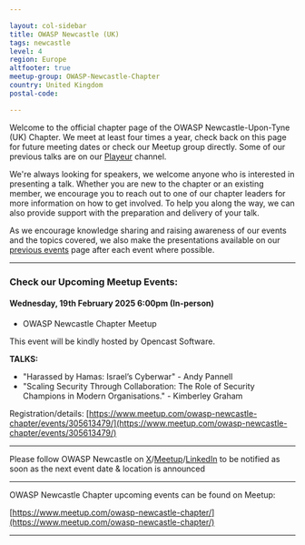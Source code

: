 ```yaml
---

layout: col-sidebar
title: OWASP Newcastle (UK)
tags: newcastle
level: 4
region: Europe
altfooter: true
meetup-group: OWASP-Newcastle-Chapter
country: United Kingdom
postal-code: 

---
```


Welcome to the official chapter page of the OWASP Newcastle-Upon-Tyne (UK) Chapter. We meet at least four times a year, check back on this page for future meeting dates or check our Meetup group directly. Some of our previous talks are on our [Playeur](https://playeur.com/c/OWASPNewcastle/) channel.

We're always looking for speakers, we welcome anyone who is interested in presenting a talk. Whether you are new to the chapter or an existing member, we encourage you to reach out to one of our chapter leaders for more information on how to get involved. To help you along the way, we can also provide support with the preparation and delivery of your talk.

As we encourage knowledge sharing and raising awareness of our events and the topics covered, we also make the presentations available on our [previous events](#previousevents) page after each event where possible.

---

### Check our Upcoming Meetup Events:

#### Wednesday, 19th February 2025 6:00pm (In-person)

* OWASP Newcastle Chapter Meetup

This event will be kindly hosted by Opencast Software.

**TALKS:**

* "Harassed by Hamas: Israel’s Cyberwar" - Andy Pannell
* "Scaling Security Through Collaboration: The Role of Security Champions in Modern Organisations." - Kimberley Graham


Registration/details: [https://www.meetup.com/owasp-newcastle-chapter/events/305613479/](https://www.meetup.com/owasp-newcastle-chapter/events/305613479/)

---
Please follow OWASP Newcastle on [X](https://x.com/owasp_newcastle)/[Meetup](https://www.meetup.com/owasp-newcastle-chapter/)/[LinkedIn](https://www.linkedin.com/company/owasp-newcastle/) to be notified as soon as the next event date & location is announced

---
OWASP Newcastle Chapter upcoming events can be found on Meetup:

[https://www.meetup.com/owasp-newcastle-chapter/](https://www.meetup.com/owasp-newcastle-chapter/)

---
<!--
{% include chapter_events.html group=page.meetup-group %}


<script type='text/javascript'>
  $(function(){
    $(".timeclass").hover(function() {
      utc_str = $(this).text();
      ndx = utc_str.indexOf(':');
      st_hour_str = utc_str.substring(0, ndx);
      st_min_str = utc_str.substring(ndx + 1, ndx + 3);
      utc_dt = luxon.DateTime.utc(2020, 06, 06, parseInt(st_hour_str), parseInt(st_min_str), 0);
      start_dt = utc_dt.setZone(luxon.DateTime.local().zoneName);

      ndx = utc_str.lastIndexOf(':');
      end_hour_str = utc_str.substring(ndx - 2, ndx - 1);
      end_min_str = utc_str.substring(ndx + 1, ndx + 3);
      utc_dt = luxon.DateTime.utc(2020, 06, 06, parseInt(end_hour_str), parseInt(end_min_str), 0);
      end_dt = utc_dt.setZone(luxon.DateTime.local().zoneName);
      popstr = start_dt.toLocaleString(luxon.DateTime.TIME_WITH_SECONDS) + ' to ' + end_dt.toLocaleString(luxon.DateTime.TIME_WITH_SHORT_OFFSET);
      $(this).prop('title', popstr);
    });
  });  
</script>
-->

